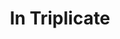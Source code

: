 ---
layout: project
permalink: /in_triplicate/
title: "In Triplicate"
root: "/assets/in_triplicate/"
---